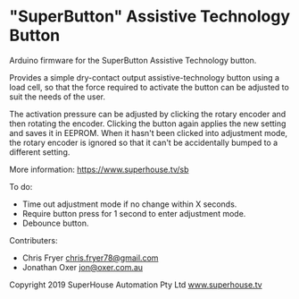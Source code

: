 "SuperButton" Assistive Technology Button
=========================================

Arduino firmware for the SuperButton Assistive Technology button.

Provides a simple dry-contact output assistive-technology
button using a load cell, so that the force required to activate
the button can be adjusted to suit the needs of the user.

The activation pressure can be adjusted by clicking the rotary
encoder and then rotating the encoder. Clicking the button again
applies the new setting and saves it in EEPROM. When it hasn't
been clicked into adjustment mode, the rotary encoder is ignored
so that it can't be accidentally bumped to a different setting.

More information: https://www.superhouse.tv/sb

To do:
 * Time out adjustment mode if no change within X seconds.
 * Require button press for 1 second to enter adjustment mode.
 * Debounce button.

Contributers:
 * Chris Fryer <chris.fryer78@gmail.com>
 * Jonathan Oxer <jon@oxer.com.au>

Copyright 2019 SuperHouse Automation Pty Ltd www.superhouse.tv

